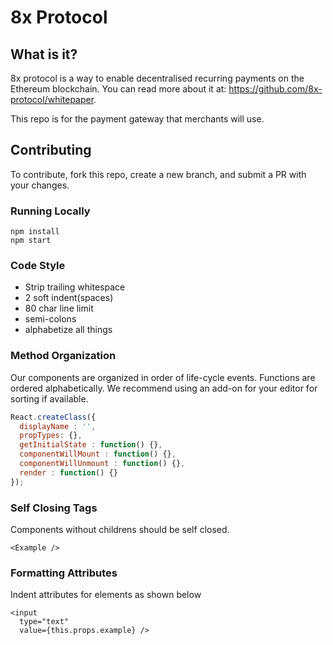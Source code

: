 # 8x Protocol

## What is it?

8x protocol is a way to enable decentralised recurring payments on the Ethereum
blockchain. You can read more about it at: https://github.com/8x-protocol/whitepaper.

This repo is for the payment gateway that merchants will use.

## Contributing

To contribute, fork this repo, create a new branch, and submit a PR with your
changes.

### Running Locally
```
npm install
npm start
```

### Code Style
- Strip trailing whitespace
- 2 soft indent(spaces)
- 80 char line limit
- semi-colons
- alphabetize all things

### Method Organization
Our components are organized in order of life-cycle events. Functions are
ordered alphabetically. We recommend using an add-on for your editor for sorting
if available.

```javascript
React.createClass({
  displayName : '',
  propTypes: {},
  getInitialState : function() {},
  componentWillMount : function() {},
  componentWillUnmount : function() {},
  render : function() {}
});
```

### Self Closing Tags
Components without childrens should be self closed.

```
<Example />
```

### Formatting Attributes
Indent attributes for elements as shown below

```
<input
  type="text"
  value={this.props.example} />
```
